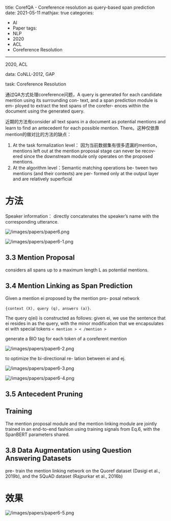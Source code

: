 title: CorefQA - Coreference resolution as query-based span prediction
date: 2021-05-11
mathjax: true
categories:
- AI
- Paper
tags:
- NLP
- 2020
- ACL
- Coreference Resolution

---

2020, ACL

data: CoNLL-2012, GAP

task: Coreference Resolution

<!-- more -->

通过QA方式处理coreference问题，A query is generated for each candidate mention using its surrounding con- text, and a span prediction module is em- ployed to extract the text spans of the corefer- ences within the document using the generated query.

近期的方法有consider all text spans in a document as potential mentions and learn to find an antecedent for each possible mention. There。这种仅依靠mention的做对比的方法的缺点：

1. At the task formalization level： 因为当前数据集有很多遗漏的mention， mentions left out at the mention proposal stage can never be recov- ered since the downstream module only operates on the proposed mentions.
2. At the algorithm level：Semantic matching operations be- tween two mentions (and their contexts) are per- formed only at the output layer and are relatively superficial

# 方法

Speaker information： directly concatenates the speaker’s name with the corresponding utterance.

![/images/papers/paper6.png](/images/papers/paper6.png)

![/images/papers/paper6-1.png](/images/papers/paper6-1.png)

## 3.3 Mention Proposal

considers all spans up to a maximum length L as potential mentions.

## 3.4 Mention Linking as Span Prediction

Given a mention ei proposed by the mention pro- posal network 

`{context (X), query (q), answers (a)}`.

The query q(ei) is constructed as follows: given ei, we use the sentence that ei resides in as the query, with the minor modification that we encapsulates ei with special tokens `< mention > < /mention >`

generate a BIO tag for each token of a coreferent mention

![/images/papers/paper6-2.png](/images/papers/paper6-2.png)

to optimize the bi-directional re- lation between ei and ej.

![/images/papers/paper6-3.png](/images/papers/paper6-3.png)

![/images/papers/paper6-4.png](/images/papers/paper6-4.png)

## 3.5 Antecedent Pruning

## Training

The mention proposal module and the mention linking module are jointly trained in an end-to-end fashion using training signals from Eq.6, with the SpanBERT parameters shared.

## 3.8 Data Augmentation using Question Answering Datasets

pre- train the mention linking network on the Quoref dataset (Dasigi et al., 2019b), and the SQuAD dataset (Rajpurkar et al., 2016b)

# 效果

![/images/papers/paper6-5.png](/images/papers/paper6-5.png)